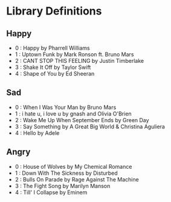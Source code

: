# Library Definitions

## Happy
- 0 : Happy by Pharrell Williams
- 1 : Uptown Funk by Mark Ronson ft. Bruno Mars
- 2 : CANT STOP THIS FEELING by Justin Timberlake
- 3 : Shake It Off by Taylor Swift
- 4 : Shape of You by Ed Sheeran

## Sad
- 0 : When I Was Your Man by Bruno Mars
- 1 : i hate u, i love u by gnash and Olivia O'Brien
- 2 : Wake Me Up When September Ends by Green Day
- 3 : Say Something by A Great Big World & Christina Aguliera
- 4 : Hello by Adele

## Angry
- 0 : House of Wolves by My Chemical Romance
- 1 : Down With The Sickness by Disturbed
- 2 : Bulls On Parade by Rage Against The Machine
- 3 : The Fight Song by Marilyn Manson
- 4 : Till' I Collapse by Eminem
